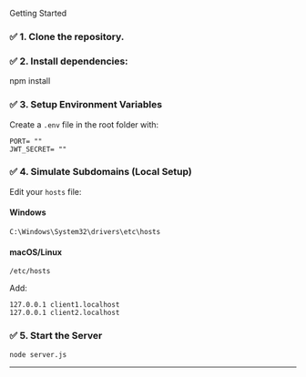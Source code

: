 Getting Started
### ✅ 1. Clone the repository.

### ✅ 2. Install dependencies:
npm install

### ✅ 3. Setup Environment Variables

Create a `.env` file in the root folder with:

```
PORT= ""
JWT_SECRET= ""
```

### ✅ 4. Simulate Subdomains (Local Setup)

Edit your `hosts` file:

#### Windows
```
C:\Windows\System32\drivers\etc\hosts
```

#### macOS/Linux
```
/etc/hosts
```

Add:

```
127.0.0.1 client1.localhost
127.0.0.1 client2.localhost
```

### ✅ 5. Start the Server

```bash
node server.js
```

---


